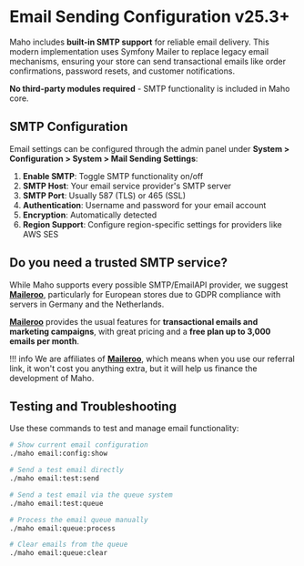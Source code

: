 # Email Sending Configuration <span class="version-badge">v25.3+</span>

Maho includes **built-in SMTP support** for reliable email delivery. This modern implementation uses Symfony Mailer to replace legacy email mechanisms, ensuring your store can send transactional emails like order confirmations, password resets, and customer notifications.

**No third-party modules required** - SMTP functionality is included in Maho core.

## SMTP Configuration

Email settings can be configured through the admin panel under **System > Configuration > System > Mail Sending Settings**:

1. **Enable SMTP**: Toggle SMTP functionality on/off
2. **SMTP Host**: Your email service provider's SMTP server
3. **SMTP Port**: Usually 587 (TLS) or 465 (SSL)
4. **Authentication**: Username and password for your email account
5. **Encryption**: Automatically detected
6. **Region Support**: Configure region-specific settings for providers like AWS SES

## Do you need a trusted SMTP service?

While Maho supports every possible SMTP/EmailAPI provider, we suggest **[Maileroo](https://maileroo.com/?r=maho)**,
particularly for European stores due to GDPR compliance with servers in Germany and the Netherlands.

**[Maileroo](https://maileroo.com/?r=maho)** provides the usual features for **transactional emails and marketing campaigns**,
with great pricing and a **free plan up to 3,000 emails per month**.

!!! info
    We are affiliates of **[Maileroo](https://maileroo.com/?r=maho)**, which means when you use our referral link,
    it won't cost you anything extra, but it will help us finance the development of Maho.

## Testing and Troubleshooting

Use these commands to test and manage email functionality:

```bash
# Show current email configuration
./maho email:config:show

# Send a test email directly
./maho email:test:send

# Send a test email via the queue system
./maho email:test:queue

# Process the email queue manually
./maho email:queue:process

# Clear emails from the queue
./maho email:queue:clear
```
